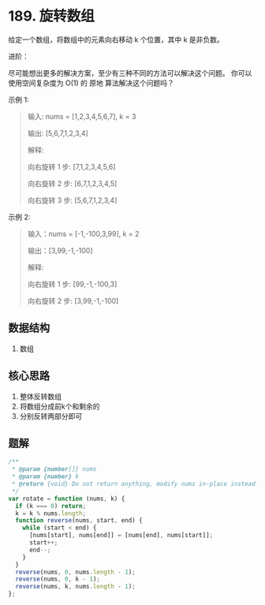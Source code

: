 # 189. 旋转数组
给定一个数组，将数组中的元素向右移动 k 个位置，其中 k 是非负数。

进阶：

尽可能想出更多的解决方案，至少有三种不同的方法可以解决这个问题。
你可以使用空间复杂度为 O(1) 的 原地 算法解决这个问题吗？
 

示例 1:

> 输入: nums = [1,2,3,4,5,6,7], k = 3
> 
> 输出: [5,6,7,1,2,3,4]
> 
> 解释:
> 
> 向右旋转 1 步: [7,1,2,3,4,5,6]
> 
> 向右旋转 2 步: [6,7,1,2,3,4,5]
> 
> 向右旋转 3 步: [5,6,7,1,2,3,4]


示例 2:
> 输入：nums = [-1,-100,3,99], k = 2
> 
> 输出：[3,99,-1,-100]
> 
> 解释: 
> 
> 向右旋转 1 步: [99,-1,-100,3]
> 
> 向右旋转 2 步: [3,99,-1,-100]

## 数据结构
1. 数组

## 核心思路
1. 整体反转数组
2. 将数组分成前k个和剩余的
3. 分别反转两部分即可

## 题解
```js
/**
 * @param {number[]} nums
 * @param {number} k
 * @return {void} Do not return anything, modify nums in-place instead.
 */
var rotate = function (nums, k) {
  if (k === 0) return;
  k = k % nums.length;
  function reverse(nums, start, end) {
    while (start < end) {
      [nums[start], nums[end]] = [nums[end], nums[start]];
      start++;
      end--;
    }
  }
  reverse(nums, 0, nums.length - 1);
  reverse(nums, 0, k - 1);
  reverse(nums, k, nums.length - 1);
};
```
